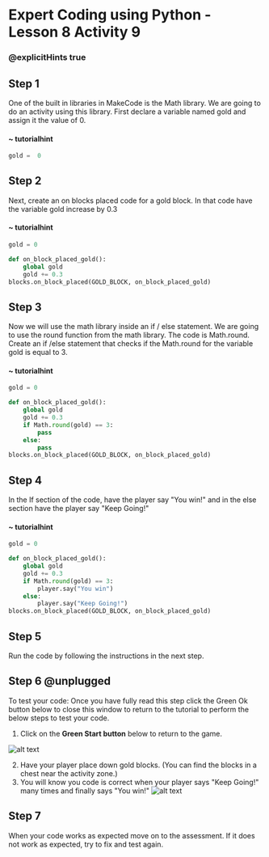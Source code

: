 # Expert Coding using Python - Lesson 8 Activity 9
### @explicitHints true

## Step 1

One of the built in libraries in MakeCode is the Math library. 
We are going to do an activity using this library.  First declare a variable named gold and assign it the value of 0. 

    
#### ~ tutorialhint

```python
gold =  0
```

## Step 2

Next, create an on blocks placed code for a gold block.  In that code have the variable gold increase by 0.3 

#### ~ tutorialhint

```python
gold = 0

def on_block_placed_gold():
    global gold
    gold += 0.3
blocks.on_block_placed(GOLD_BLOCK, on_block_placed_gold)

```

## Step 3

Now we will use the math library inside an if / else statement.  We are going to use the round function from the math library.  The code is Math.round.  
Create an if /else statement that checks if the Math.round for the variable gold is equal to 3. 

#### ~ tutorialhint

```python
gold = 0

def on_block_placed_gold():
    global gold
    gold += 0.3
    if Math.round(gold) == 3:
        pass
    else:
        pass
blocks.on_block_placed(GOLD_BLOCK, on_block_placed_gold)

```

## Step 4

In the If section of the code, have the player say "You win!" and in the else section have the player say "Keep Going!"

#### ~ tutorialhint

```python
gold = 0

def on_block_placed_gold():
    global gold
    gold += 0.3
    if Math.round(gold) == 3:
        player.say("You win")
    else:
        player.say("Keep Going!")
blocks.on_block_placed(GOLD_BLOCK, on_block_placed_gold)

```

## Step 5
Run the code by following the instructions in the next step.


## Step 6 @unplugged
To test your code:
Once you have fully read this step click the Green Ok button below to close this window to return to the tutorial to perform the below steps to test your code.

1. Click on the **Green Start button** below to return to the game.

  

![alt text](https://expertjs.codingcredentials.com/Lesson1/1.1/1.JPG?raw=true  "Start")

2. Have your player place down gold blocks. (You can find the blocks in a chest near the activity zone.)
3. You will know you code is correct when your player says "Keep Going!" many times and finally says "You win!"
![alt text](https://expertjs.codingcredentials.com/Lesson8/8.3/8.3.3.png?raw=true  "code")

## Step 7

When your code works as expected move on to the assessment.
If it does not work as expected, try to fix and test again.